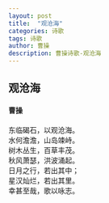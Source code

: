 ```yaml
---
layout: post
title:  "观沧海"
categories: 诗歌
tags: 诗歌
author: 曹操
description: 曹操诗歌-观沧海
---
```


## 观沧海
#### 曹操
东临碣石，以观沧海。    
水何澹澹，山岛竦峙。    
树木丛生，百草丰茂。    
秋风萧瑟，洪波涌起。    
日月之行，若出其中；    
星汉灿烂，若出其里。    
幸甚至哉，歌以咏志。    

